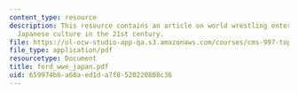 ```yaml
---
content_type: resource
description: This resource contains an article on world wrestling entertainment in
  Japanese culture in the 21st century.
file: https://ol-ocw-studio-app-qa.s3.amazonaws.com/courses/cms-997-topics-in-comparative-media-american-pro-wrestling-spring-2007/659974b6a68aed1da7f8520220808c36_ford_wwe_japan.pdf
file_type: application/pdf
resourcetype: Document
title: ford_wwe_japan.pdf
uid: 659974b6-a68a-ed1d-a7f8-520220808c36
---
```

